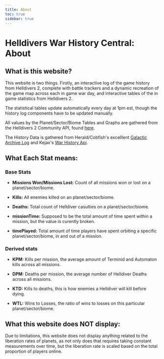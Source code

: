 ```yaml
---
title: About
toc: true
sidebar: true
---
```



# Helldivers War History Central: About

## What is this website?

This website is two things.  Firstly, an interactive log of the game history from Helldivers 2, complete with battle trackers and a dynamic recreation of the game map across each in game war day, and interactive tables of the in game statistics from Helldivers 2.  

The statistical tables update automatically every day at 1pm est, though the history log components have to be updated manually.

All values by the Planet/Sector/Biome Tables and Graphs are gathered from the Helldivers 2 Community API, found [here](https://github.com/helldivers-2/api).

The History Data is gathered from Herald/Cobfish's excelllent [Galactic Archive Log](https://docs.google.com/document/d/1lvlNVU5aNPcUtPpxAsFS93P2xOJTAt-4HfKQH-IxRaA) and Kejax's [War History Api](https://github.com/helldivers-2/War-History-API).

## What Each Stat means:


### Base Stats

 *  **Missions Won/Missions Lost:** Count of all missions won or lost on a planet/sector/biome.

 *  **Kills:** All enemies killed on an planet/sector/biome.

 *  **Deaths:** Total count of Helldiver casulties on a planet/sector/biome.

 *  **missionTime:** Supposed to be the total amount of time spent within a mission, but the value is curently broken.

 *  **timePlayed:** Total amount of time players have spent orbiting a specific planet/sector/biome, 
in and out of a mission.



### Derived stats

 *  **KPM:** Kills per mission, the average amount of Terminid and Automaton kills across all missions.

 *  **DPM:** Deaths per mission, the average number of Helldiver Deaths across all missions.

 *  **KTD:** Kills to deaths, this is how enemies a Helldiver will kill before dying.

 *  **WTL:** Wins to Losses, the ratio of wins to losses on this particular planet/sector/biome. 

## What this website does NOT display:

Due to limitations, this website does not display anything related to the liberation rates of planets, as not only does that requires taking constant measurements over time, but the liberation rate is scaled based on the total proportion of players online.